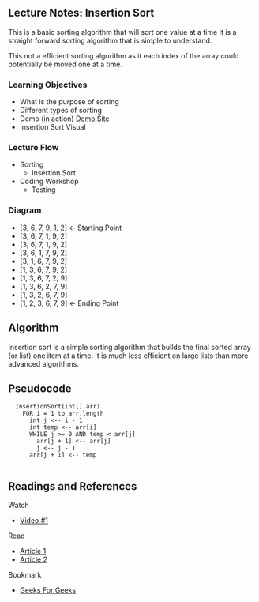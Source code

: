 ## Lecture Notes: Insertion Sort

This is a basic sorting algorithm that will sort one value at a time
It is a straight forward sorting algorithm that is simple to understand.

This not a efficient sorting algorithm as it each index of the array
could potentially be moved one at a time.

### Learning Objectives
 - What is the purpose of sorting
 - Different types of sorting
 - Demo (in action) [Demo Site](http://sorting.at/)
 - Insertion Sort Visual
### Lecture Flow
 - Sorting
    - Insertion Sort
 - Coding Workshop
    - Testing
    
### Diagram
- [3, 6, 7, 9, 1, 2] <- Starting Point
- [3, 6, 7, 1, 9, 2]
- [3, 6, 7, 1, 9, 2]
- [3, 6, 1, 7, 9, 2]
- [3, 1, 6, 7, 9, 2]
- [1, 3, 6, 7, 9, 2]
- [1, 3, 6, 7, 2, 9]
- [1, 3, 6, 2, 7, 9]
- [1, 3, 2, 6, 7, 9]
- [1, 2, 3, 6, 7, 9] <- Ending Point




## Algorithm
Insertion sort is a simple sorting algorithm that builds the final 
sorted array (or list) one item at a time. It is much less efficient
on large lists than more advanced algorithms.

## Pseudocode
```
  InsertionSort(int[] arr)
    FOR i = 1 to arr.length
      int j <-- i - 1
      int temp <-- arr[i]
      WHILE j >= 0 AND temp < arr[j]
        arr[j + 1] <-- arr[j]
        j <-- j - 1
      arr[j + 1] <-- temp
      
```

## Readings and References
Watch
 - [Video #1](https://www.youtube.com/watch?v=lCDZ0IprFw4)
 
Read
 - [Article 1](https://mathbits.com/MathBits/Java/arrays/InsertionSort.htm)
 - [Article 2](https://www.tutorialspoint.com/insertion-sort-in-Java)
 
Bookmark
 - [Geeks For Geeks](https://www.geeksforgeeks.org/insertion-sort/)